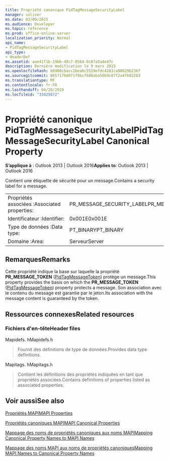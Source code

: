 ```yaml
---
title: Propriété canonique PidTagMessageSecurityLabel
manager: soliver
ms.date: 03/09/2015
ms.audience: Developer
ms.topic: reference
ms.prod: office-online-server
localization_priority: Normal
api_name:
- PidTagMessageSecurityLabel
api_type:
- HeaderDef
ms.assetid: aae41f1b-19bb-40c7-8564-0c87a5a4e47c
description: Dernière modification le 9 mars 2015
ms.openlocfilehash: b6900cbacc2bea6c5519efdc4281ca98629b23bf
ms.sourcegitcommit: 8657170d071f9bcf680aba50b9c07f2a4fb82283
ms.translationtype: MT
ms.contentlocale: fr-FR
ms.lasthandoff: 04/28/2019
ms.locfileid: "33425672"
---
```

# <a name="pidtagmessagesecuritylabel-canonical-property"></a><span data-ttu-id="a18bc-103">Propriété canonique PidTagMessageSecurityLabel</span><span class="sxs-lookup"><span data-stu-id="a18bc-103">PidTagMessageSecurityLabel Canonical Property</span></span>

  
  
<span data-ttu-id="a18bc-104">**S’applique à** : Outlook 2013 | Outlook 2016</span><span class="sxs-lookup"><span data-stu-id="a18bc-104">**Applies to**: Outlook 2013 | Outlook 2016</span></span> 
  
<span data-ttu-id="a18bc-105">Contient une étiquette de sécurité pour un message.</span><span class="sxs-lookup"><span data-stu-id="a18bc-105">Contains a security label for a message.</span></span>
  
|||
|:-----|:-----|
|<span data-ttu-id="a18bc-106">Propriétés associées :</span><span class="sxs-lookup"><span data-stu-id="a18bc-106">Associated properties:</span></span>  <br/> |<span data-ttu-id="a18bc-107">PR_MESSAGE_SECURITY_LABEL</span><span class="sxs-lookup"><span data-stu-id="a18bc-107">PR_MESSAGE_SECURITY_LABEL</span></span>  <br/> |
|<span data-ttu-id="a18bc-108">Identificateur :</span><span class="sxs-lookup"><span data-stu-id="a18bc-108">Identifier:</span></span>  <br/> |<span data-ttu-id="a18bc-109">0x001E</span><span class="sxs-lookup"><span data-stu-id="a18bc-109">0x001E</span></span>  <br/> |
|<span data-ttu-id="a18bc-110">Type de données :</span><span class="sxs-lookup"><span data-stu-id="a18bc-110">Data type:</span></span>  <br/> |<span data-ttu-id="a18bc-111">PT_BINARY</span><span class="sxs-lookup"><span data-stu-id="a18bc-111">PT_BINARY</span></span>  <br/> |
|<span data-ttu-id="a18bc-112">Domaine :</span><span class="sxs-lookup"><span data-stu-id="a18bc-112">Area:</span></span>  <br/> |<span data-ttu-id="a18bc-113">Serveur</span><span class="sxs-lookup"><span data-stu-id="a18bc-113">Server</span></span>  <br/> |
   
## <a name="remarks"></a><span data-ttu-id="a18bc-114">Remarques</span><span class="sxs-lookup"><span data-stu-id="a18bc-114">Remarks</span></span>

<span data-ttu-id="a18bc-115">Cette propriété indique la base sur laquelle la propriété **PR_MESSAGE_TOKEN** ([PidTagMessageToken](pidtagmessagetoken-canonical-property.md)) protège un message.</span><span class="sxs-lookup"><span data-stu-id="a18bc-115">This property provides the basis on which the **PR_MESSAGE_TOKEN** ([PidTagMessageToken](pidtagmessagetoken-canonical-property.md)) property protects a message.</span></span> <span data-ttu-id="a18bc-116">Son association avec le contenu du message est garantie par le jeton.</span><span class="sxs-lookup"><span data-stu-id="a18bc-116">Its association with the message content is guaranteed by the token.</span></span>
  
## <a name="related-resources"></a><span data-ttu-id="a18bc-117">Ressources connexes</span><span class="sxs-lookup"><span data-stu-id="a18bc-117">Related resources</span></span>

### <a name="header-files"></a><span data-ttu-id="a18bc-118">Fichiers d'en-tête</span><span class="sxs-lookup"><span data-stu-id="a18bc-118">Header files</span></span>

<span data-ttu-id="a18bc-119">Mapidefs. h</span><span class="sxs-lookup"><span data-stu-id="a18bc-119">Mapidefs.h</span></span>
  
> <span data-ttu-id="a18bc-120">Fournit des définitions de type de données.</span><span class="sxs-lookup"><span data-stu-id="a18bc-120">Provides data type definitions.</span></span>
    
<span data-ttu-id="a18bc-121">Mapitags. h</span><span class="sxs-lookup"><span data-stu-id="a18bc-121">Mapitags.h</span></span>
  
> <span data-ttu-id="a18bc-122">Contient les définitions des propriétés indiquées en tant que propriétés associées.</span><span class="sxs-lookup"><span data-stu-id="a18bc-122">Contains definitions of properties listed as associated properties.</span></span>
    
## <a name="see-also"></a><span data-ttu-id="a18bc-123">Voir aussi</span><span class="sxs-lookup"><span data-stu-id="a18bc-123">See also</span></span>



[<span data-ttu-id="a18bc-124">Propriétés MAPI</span><span class="sxs-lookup"><span data-stu-id="a18bc-124">MAPI Properties</span></span>](mapi-properties.md)
  
[<span data-ttu-id="a18bc-125">Propriétés canoniques MAPI</span><span class="sxs-lookup"><span data-stu-id="a18bc-125">MAPI Canonical Properties</span></span>](mapi-canonical-properties.md)
  
[<span data-ttu-id="a18bc-126">Mappage des noms de propriétés canoniques aux noms MAPI</span><span class="sxs-lookup"><span data-stu-id="a18bc-126">Mapping Canonical Property Names to MAPI Names</span></span>](mapping-canonical-property-names-to-mapi-names.md)
  
[<span data-ttu-id="a18bc-127">Mappage des noms MAPI aux noms de propriétés canoniques</span><span class="sxs-lookup"><span data-stu-id="a18bc-127">Mapping MAPI Names to Canonical Property Names</span></span>](mapping-mapi-names-to-canonical-property-names.md)

